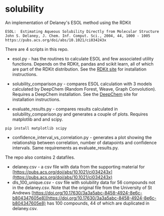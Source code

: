 # solubility

An implementation of Delaney's ESOL method using the RDKit
```
ESOL:  Estimating Aqueous Solubility Directly from Molecular Structure 
John S. Delaney, J. Chem. Inf. Comput. Sci., 2004, 44, 1000 - 1005
https://pubs.acs.org/doi/abs/10.1021/ci034243x
```

There are 4 scripts in this repo. 

* esol.py - has the routines to calculate ESOL and few associated utility functions.
Depends on the RDKit, pandas and scikit learn, all of which are part of the RDKit distribution.
See the [RDKit site](https://github.com/rdkit/rdkit/blob/master/Docs/Book/Install.md) for installation instructions. 

* solubility_comparison.py - compares ESOL calculation with 3 models calculated by DeepChem (Random Forest, Weave, 
Graph Convolution).  Requires a DeepChem installation. 
See the [DeepChem](https://github.com/deepchem/deepchem) site for installation instructions.

* evaluate_results.py - compares results calculated in solubility_comparison.py and generates a couple of plots. Requires matplotlib and and scipy. 

```
pip install matplotlib scipy
```

* confidence_interval_vs_correlation.py - generates a plot showing the relationship between correlation, number of
datapoints and confidence intervals. Same requirements as evaluate_results.py.

The repo also contains 2 datafiles. 

* delaney.csv - a csv file with data from the supporting material for [https://pubs.acs.org/doi/abs/10.1021/ci034243x](https://pubs.acs.org/doi/abs/10.1021/ci034243x)
* dls_100_unique.csv - csv file with solubility data for 56 compounds not in the delaney.csv.  Note that the original file from the
University of St Andrews [https://doi.org/10.17630/3a3a5abc-8458-4924-8e6c-b804347605e8](https://doi.org/10.17630/3a3a5abc-8458-4924-8e6c-b804347605e8) 
has 100 compounds, 44 of which are duplicated in delaney.csv.   
 
